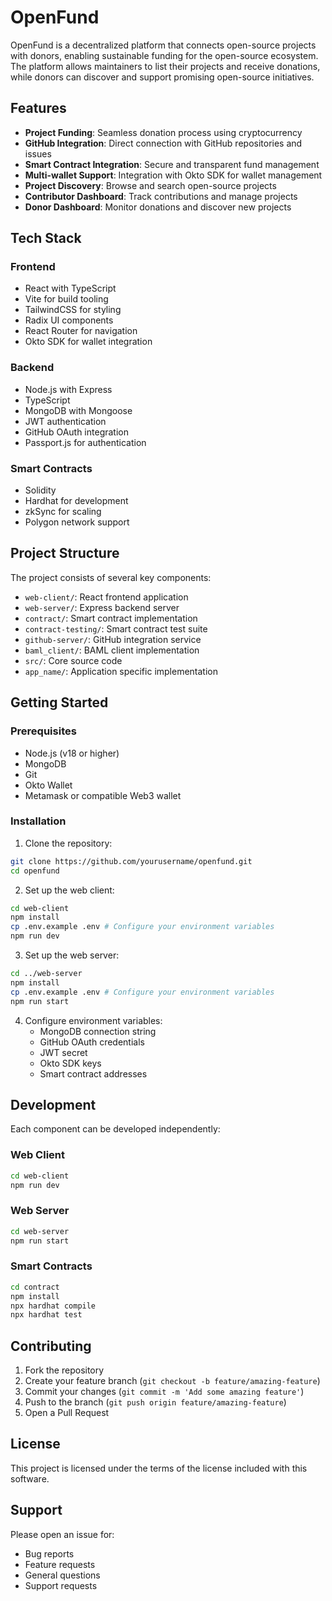 # OpenFund

OpenFund is a decentralized platform that connects open-source projects with donors, enabling sustainable funding for the open-source ecosystem. The platform allows maintainers to list their projects and receive donations, while donors can discover and support promising open-source initiatives.

## Features

- **Project Funding**: Seamless donation process using cryptocurrency
- **GitHub Integration**: Direct connection with GitHub repositories and issues
- **Smart Contract Integration**: Secure and transparent fund management
- **Multi-wallet Support**: Integration with Okto SDK for wallet management
- **Project Discovery**: Browse and search open-source projects
- **Contributor Dashboard**: Track contributions and manage projects
- **Donor Dashboard**: Monitor donations and discover new projects

## Tech Stack

### Frontend
- React with TypeScript
- Vite for build tooling
- TailwindCSS for styling
- Radix UI components
- React Router for navigation
- Okto SDK for wallet integration

### Backend
- Node.js with Express
- TypeScript
- MongoDB with Mongoose
- JWT authentication
- GitHub OAuth integration
- Passport.js for authentication

### Smart Contracts
- Solidity
- Hardhat for development
- zkSync for scaling
- Polygon network support

## Project Structure

The project consists of several key components:

- `web-client/`: React frontend application
- `web-server/`: Express backend server
- `contract/`: Smart contract implementation
- `contract-testing/`: Smart contract test suite
- `github-server/`: GitHub integration service
- `baml_client/`: BAML client implementation
- `src/`: Core source code
- `app_name/`: Application specific implementation

## Getting Started

### Prerequisites

- Node.js (v18 or higher)
- MongoDB
- Git
- Okto Wallet
- Metamask or compatible Web3 wallet

### Installation

1. Clone the repository:
```bash
git clone https://github.com/yourusername/openfund.git
cd openfund
```

2. Set up the web client:
```bash
cd web-client
npm install
cp .env.example .env # Configure your environment variables
npm run dev
```

3. Set up the web server:
```bash
cd ../web-server
npm install
cp .env.example .env # Configure your environment variables
npm run start
```

4. Configure environment variables:
   - MongoDB connection string
   - GitHub OAuth credentials
   - JWT secret
   - Okto SDK keys
   - Smart contract addresses

## Development

Each component can be developed independently:

### Web Client
```bash
cd web-client
npm run dev
```

### Web Server
```bash
cd web-server
npm run start
```

### Smart Contracts
```bash
cd contract
npm install
npx hardhat compile
npx hardhat test
```

## Contributing

1. Fork the repository
2. Create your feature branch (`git checkout -b feature/amazing-feature`)
3. Commit your changes (`git commit -m 'Add some amazing feature'`)
4. Push to the branch (`git push origin feature/amazing-feature`)
5. Open a Pull Request

## License

This project is licensed under the terms of the license included with this software.

## Support

Please open an issue for:
- Bug reports
- Feature requests
- General questions
- Support requests
